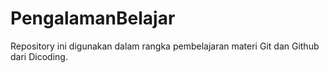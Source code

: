 # PengalamanBelajar
Repository ini digunakan dalam rangka pembelajaran materi Git dan Github dari Dicoding.
